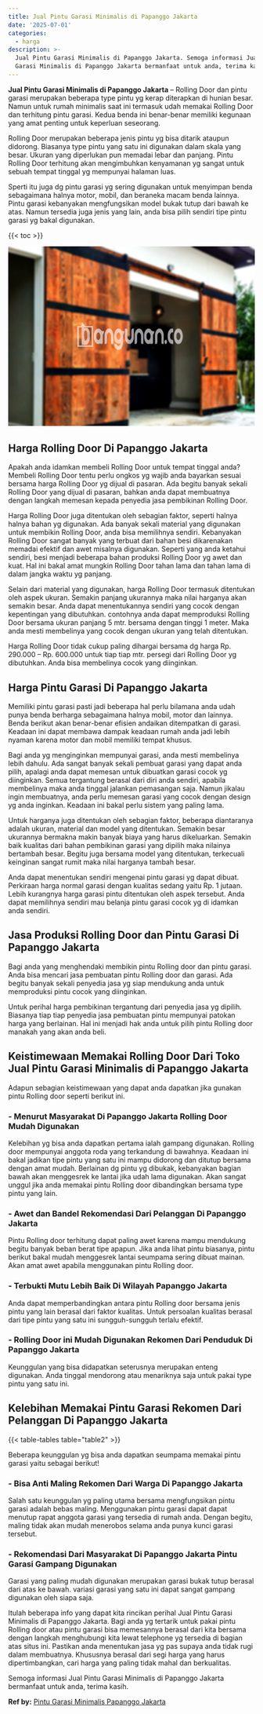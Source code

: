 ```yaml
---
title: Jual Pintu Garasi Minimalis di Papanggo Jakarta
date: '2025-07-01'
categories:
  - harga
description: >-
  Jual Pintu Garasi Minimalis di Papanggo Jakarta. Semoga informasi Jual Pintu
  Garasi Minimalis di Papanggo Jakarta bermanfaat untuk anda, terima kasih....
---
```


**Jual Pintu Garasi Minimalis di Papanggo Jakarta** – Rolling Door dan pintu garasi merupakan beberapa type pintu yg kerap diterapkan di hunian besar. Namun untuk rumah minimalis saat ini termasuk udah memakai Rolling Door dan terhitung pintu garasi. Kedua benda ini benar-benar memiliki kegunaan yang amat penting untuk keperluan seseorang.

Rolling Door merupakan beberapa jenis pintu yg bisa ditarik ataupun didorong. Biasanya type pintu yang satu ini digunakan dalam skala yang besar. Ukuran yang diperlukan pun memadai lebar dan panjang. Pintu Rolling Door terhitung akan mengimbuhkan kenyamanan yg sangat untuk sebuah tempat tinggal yg mempunyai halaman luas.

Sperti itu juga dg pintu garasi yg sering digunakan untuk menyimpan benda sebagaimana halnya motor, mobil, dan beraneka macam benda lainnya. Pintu garasi kebanyakan mengfungsikan model bukak tutup dari bawah ke atas. Namun tersedia juga jenis yang lain, anda bisa pilih sendiri tipe pintu garasi yg bakal digunakan.

{{< toc >}}

![Jual Pintu Garasi Minimalis di Papanggo Jakarta](/images/pintu-garasi-10.png)

## Harga Rolling Door Di Papanggo Jakarta

Apakah anda idamkan membeli Rolling Door untuk tempat tinggal anda? Membeli Rolling Door tentu perlu ongkos yg wajib anda bayarkan sesuai bersama harga Rolling Door yg dijual di pasaran. Ada begitu banyak sekali Rolling Door yang dijual di pasaran, bahkan anda dapat membuatnya dengan langkah memesan kepada penyedia jasa pembikinan Rolling Door.

Harga Rolling Door juga ditentukan oleh sebagian faktor, seperti halnya halnya bahan yg digunakan. Ada banyak sekali material yang digunakan untuk membikin Rolling Door, anda bisa memilihnya sendiri. Kebanyakan Rolling Door sangat banyak yang terbuat dari bahan besi dikarenakan memadai efektif dan awet misalnya digunakan. Seperti yang anda ketahui sendiri, besi menjadi beberapa bahan produksi Rolling Door yg awet dan kuat. Hal ini bakal amat mungkin Rolling Door tahan lama dan tahan lama di dalam jangka waktu yg panjang.

Selain dari material yang digunakan, harga Rolling Door termasuk ditentukan oleh aspek ukuran. Semakin panjang ukurannya maka nilai harganya akan semakin besar. Anda dapat menentukannya sendiri yang cocok dengan kepentingan yang dibutuhkan. contohnya anda dapat memproduksi Rolling Door bersama ukuran panjang 5 mtr. bersama dengan tinggi 1 meter. Maka anda mesti membelinya yang cocok dengan ukuran yang telah ditentukan.

Harga Rolling Door tidak cukup paling dihargai bersama dg harga Rp. 290.000 – Rp. 600.000 untuk tiap tiap mtr. persegi dari Rolling Door yg dibutuhkan. Anda bisa membelinya cocok yang diinginkan.

## Harga Pintu Garasi Di Papanggo Jakarta

Memiliki pintu garasi pasti jadi beberapa hal perlu bilamana anda udah punya benda berharga sebagaimana halnya mobil, motor dan lainnya. Benda berikut akan benar-benar efisien andaikan ditempatkan di garasi. Keadaan ini dapat membawa dampak keadaan rumah anda jadi lebih nyaman karena motor dan mobil memiliki tempat khusus.

Bagi anda yg menginginkan mempunyai garasi, anda mesti membelinya lebih dahulu. Ada sangat banyak sekali pembuat garasi yang dapat anda pilih, apalagi anda dapat memesan untuk dibuatkan garasi cocok yg diinginkan. Semua tergantung berasal dari diri anda sendiri, apabila membelinya maka anda tinggal jalankan pemasangan saja. Namun jikalau ingin membuatnya, anda perlu memesan garasi yang cocok dengan design yg anda inginkan. Keadaan ini bakal perlu sistem yang paling lama.

Untuk harganya juga ditentukan oleh sebagian faktor, beberapa diantaranya adalah ukuran, material dan model yang ditentukan. Semakin besar ukurannya bermakna makin banyak biaya yang harus dikeluarkan. Semakin baik kualitas dari bahan pembikinan garasi yang dipilih maka nilainya bertambah besar. Begitu juga bersama model yang ditentukan, terkecuali keinginan sangat rumit maka nilai harganya tambah besar.

Anda dapat menentukan sendiri mengenai pintu garasi yg dapat dibuat. Perkiraan harga normal garasi dengan kualitas sedang yaitu Rp. 1 jutaan. Lebih kurangnya harga garasi pintu ditentukan oleh aspek tersebut. Anda dapat memilihnya sendiri mau belanja pintu garasi cocok yg di idamkan anda sendiri.

## Jasa Produksi Rolling Door dan Pintu Garasi Di Papanggo Jakarta

Bagi anda yang menghendaki membikin pintu Rolling door dan pintu garasi. Anda bisa mencari jasa pembuatan pintu Rolling door dan garasi. Ada begitu banyak sekali penyedia jasa yg siap mendukung anda untuk memproduksi pintu cocok yang diinginkan.

Untuk perihal harga pembikinan tergantung dari penyedia jasa yg dipilih. Biasanya tiap tiap penyedia jasa pembuatan pintu mempunyai patokan harga yang berlainan. Hal ini menjadi hak anda untuk pilih pintu Rolling door manakah yang akan anda beli.

## Keistimewaan Memakai Rolling Door Dari Toko Jual Pintu Garasi Minimalis di Papanggo Jakarta

Adapun sebagian keistimewaan yang dapat anda dapatkan jika gunakan pintu Rolling door seperti berikut ini.

### \- Menurut Masyarakat Di Papanggo Jakarta Rolling Door Mudah Digunakan

Kelebihan yg bisa anda dapatkan pertama ialah gampang digunakan. Rolling door mempunyai anggota roda yang terkandung di bawahnya. Keadaan ini bakal jadikan tipe pintu yang satu ini mampu didorong dan ditutup bersama dengan amat mudah. Berlainan dg pintu yg dibukak, kebanyakan bagian bawah akan menggesrek ke lantai jika udah lama digunakan. Akan sangat unggul jika anda memakai pintu Rolling door dibandingkan bersama type pintu yang lain.

### \- Awet dan Bandel Rekomendasi Dari Pelanggan Di Papanggo Jakarta

Pintu Rolling door terhitung dapat paling awet karena mampu mendukung begitu banyak beban berat tipe apapun. Jika anda lihat pintu biasanya, pintu berikut bakal mudah menggesrek lantai seumpama sering dibuat mainan. Akan amat awet apabila menggunakan pintu Rolling door.

### \- Terbukti Mutu Lebih Baik Di Wilayah Papanggo Jakarta

Anda dapat memperbandingkan antara pintu Rolling door bersama jenis pintu yang lain berasal dari faktor kualitas. Untuk persoalan kualitas berasal dari tipe pintu yang satu ini sungguh-sungguh terlalu efektif.

### \- Rolling Door ini Mudah Digunakan Rekomen Dari Penduduk Di Papanggo Jakarta

Keunggulan yang bisa didapatkan seterusnya merupakan enteng digunakan. Anda tinggal mendorong atau menariknya saja untuk pakai type pintu yang satu ini.

## Kelebihan Memakai Pintu Garasi Rekomen Dari Pelanggan Di Papanggo Jakarta

{{< table-tables table="table2" >}}

Beberapa keunggulan yg bisa anda dapatkan seumpama memakai pintu garasi yaitu sebagai berikut!

### \- Bisa Anti Maling Rekomen Dari Warga Di Papanggo Jakarta

Salah satu keunggulan yg paling utama bersama mengfungsikan pintu garasi adalah bebas maling. Menggunakan pintu garasi dapat dapat menutup rapat anggota garasi yang tersedia di rumah anda. Dengan begitu, maling tidak akan mudah menerobos selama anda punya kunci garasi tersebut.

### \- Rekomendasi Dari Masyarakat Di Papanggo Jakarta Pintu Garasi Gampang Digunakan

Garasi yang paling mudah digunakan merupakan garasi bukak tutup berasal dari atas ke bawah. variasi garasi yang satu ini dapat sangat gampang digunakan oleh siapa saja.

Itulah beberapa info yang dapat kita rincikan perihal Jual Pintu Garasi Minimalis di Papanggo Jakarta. Bagi anda yg tertarik untuk pakai pintu Rolling door atau pintu garasi bisa memesannya berasal dari kita bersama dengan langkah menghubungi kita lewat telephone yg tersedia di bagian atas situs ini. Pastikan anda menentukan jasa yg pas supaya anda tidak rugi dalam membuatnya. Khususnya berasal dari segi harga yang harus dipertimbangkan, cari harga yang paling tidak mahal dan berkualitas.

Semoga informasi Jual Pintu Garasi Minimalis di Papanggo Jakarta bermanfaat untuk anda, terima kasih.

**Ref by:** [Pintu Garasi Minimalis Papanggo Jakarta](https://id.wikipedia.org/wiki/Pintu)

